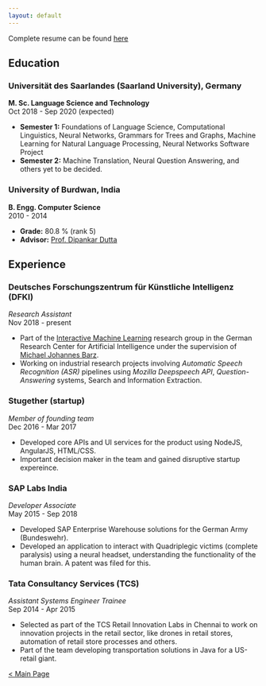 ```yaml
---
layout: default
---
```


Complete resume can be found [here](https://drive.google.com/open?id=1twWoejbf93d2HcAECpc51nxawhJLdeXS)

## Education

### Universität des Saarlandes (Saarland University), Germany  
__M. Sc. Language Science and Technology__  
Oct 2018 - Sep 2020 (expected)  

* __Semester 1:__ Foundations of Language Science, Computational Linguistics, Neural Networks, Grammars for Trees and Graphs, Machine Learning for Natural Language Processing, Neural Networks Software Project
* __Semester 2:__ Machine Translation, Neural Question Answering, and others yet to be decided.

### University of Burdwan, India  
__B. Engg. Computer Science__  
2010 - 2014  

* __Grade:__ 80.8 % (rank 5)  
* __Advisor:__ [Prof. Dipankar Dutta](https://dipankarduttas.yolasite.com/)

## Experience

### Deutsches Forschungszentrum für Künstliche Intelligenz (DFKI)  
_Research Assistant_  
Nov 2018 - present

* Part of the [Interactive Machine Learning](http://iml.dfki.de/) research group in the German Research Center for Artificial Intelligence under the supervision of [Michael Johannes Barz](https://michael.barz.de/).
* Working on industrial research projects involving _Automatic Speech Recognition (ASR)_ pipelines using _Mozilla Deepspeech API_, _Question-Answering_ systems, Search and Information Extraction.

### Stugether (startup)  
_Member of founding team_  
Dec 2016 - Mar 2017  

* Developed core APIs and UI services for the product using NodeJS, AngularJS, HTML/CSS.
* Important decision maker in the team and gained disruptive startup expereince.

### SAP Labs India  
_Developer Associate_  
May 2015 - Sep 2018  

* Developed SAP Enterprise Warehouse solutions for the German Army (Bundeswehr).
* Developed an application to interact with Quadriplegic victims (complete paralysis) using a neural headset, understanding the functionality of the human brain. A patent was filed for this.

### Tata Consultancy Services (TCS)  
_Assistant Systems Engineer Trainee_  
Sep 2014 - Apr 2015  

* Selected as part of the TCS Retail Innovation Labs in Chennai to work on innovation projects in the retail sector, like drones in retail stores, automation of retail store processes and others.
* Part of the team developing transportation solutions in Java for a US-retail giant.

[< Main Page](./)
